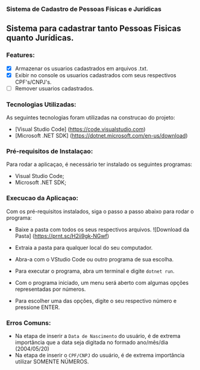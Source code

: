 ### Sistema de Cadastro de Pessoas Físicas e Jurídicas
Sistema para cadastrar tanto Pessoas Fisicas quanto Jurídicas.
---

### Features:
- [X] Armazenar os usuarios cadastrados em arquivos .txt.
- [X] Exibir no console os usuarios cadastrados com seus respectivos CPF's/CNPJ's.
- [ ] Remover usuarios cadastrados.

### Tecnologias Utilizadas:

As seguintes tecnologias foram utilizadas na construcao do projeto:
- [Visual Studio Code] (https://code.visualstudio.com)
- [Microsoft .NET SDK] (https://dotnet.microsoft.com/en-us/download)

### Pré-requisitos de Instalaçao:

Para rodar a aplicaçao, é necessário ter instalado os seguintes programas:

* Visual Studio Code;
* Microsoft .NET SDK;

### Execucao da Aplicaçao:

Com os pré-requisitos instalados, siga o passo a passo abaixo para rodar o programa:

* Baixe a pasta com todos os seus respectivos arquivos.
![Download da Pasta] (https://prnt.sc/H2ii9gk-NGwf)

* Extraia a pasta para qualquer local do seu computador.

* Abra-a com o VStudio Code ou outro programa de sua escolha.

* Para executar o programa, abra um terminal e digite `dotnet run`.

* Com o programa iniciado, um menu será aberto com algumas opções representadas por números.

* Para escolher uma das opções, digite o seu respectivo número e pressione ENTER.

### Erros Comuns:

* Na etapa de inserir a `Data de Nascimento` do usuário, é de extrema importância que a data seja digitada no formado ano/mês/dia (2004/05/20)
* Na etapa de inserir o `CPF/CNPJ` do usuário, é de extrema importância utilizar SOMENTE NÚMEROS.